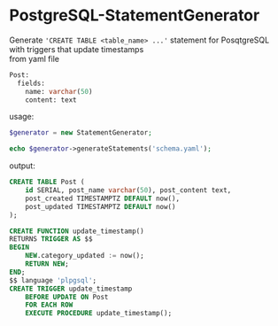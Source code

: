 # PostgreSQL-StatementGenerator
Generate ```'CREATE TABLE <table_name> ...'``` statement for PosqtgreSQL<br>
with triggers that update timestamps<br>
from yaml file<br>

```sql
Post:
  fields:
    name: varchar(50)
    content: text
```

usage:
```php
$generator = new StatementGenerator;

echo $generator->generateStatements('schema.yaml');
```

output:
```sql
CREATE TABLE Post (
	id SERIAL, post_name varchar(50), post_content text,
	post_created TIMESTAMPTZ DEFAULT now(),
	post_updated TIMESTAMPTZ DEFAULT now()
);

CREATE FUNCTION update_timestamp()	
RETURNS TRIGGER AS $$
BEGIN
    NEW.category_updated := now();
    RETURN NEW;	
END;
$$ language 'plpgsql';
CREATE TRIGGER update_timestamp
	BEFORE UPDATE ON Post
	FOR EACH ROW
	EXECUTE PROCEDURE update_timestamp();
```
